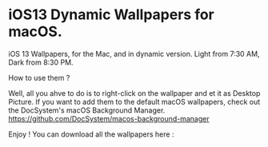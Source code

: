 # iOS13 Dynamic Wallpapers for macOS.
iOS 13 Wallpapers, for the Mac, and in dynamic version. Light from 7:30 AM, Dark from 8:30 PM.

How to use them ?

Well, all you ahve to do is to right-click on the wallpaper and et it as Desktop Picture.
If you want to add them to the default macOS wallpapers, check out the DocSystem's macOS Background Manager. https://github.com/DocSystem/macos-background-manager

Enjoy ! You can download all the wallpapers here : 
